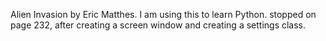 Alien Invasion by Eric Matthes. I am using this to learn Python.
stopped on page 232, after creating a screen window and creating a settings class.
